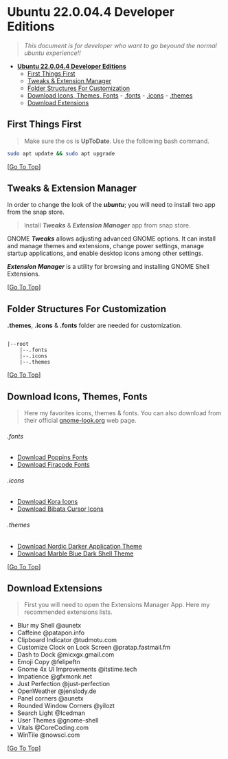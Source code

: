 # **Ubuntu 22.0.04.4 Developer Editions**

> _This document is for developer who want to go beyound the normal ubuntu experience!!_

- [**Ubuntu 22.0.04.4 Developer Editions**](#ubuntu-220044-developer-editions)
  - [First Things First](#first-things-first)
  - [Tweaks \& Extension Manager](#tweaks--extension-manager)
  - [Folder Structures For Customization](#folder-structures-for-customization)
  - [Download Icons, Themes, Fonts](#download-icons-themes-fonts)
          - [.fonts](#fonts)
          - [.icons](#icons)
          - [.themes](#themes)
  - [Download Extensions](#download-extensions)

## First Things First

> Make sure the os is **UpToDate**. Use the following bash command.

```bash
sudo apt update && sudo apt upgrade
```

[[Go To Top](#ubuntu-220044-developer-editions)]

## Tweaks & Extension Manager

In order to change the look of the **_ubuntu_**; you will need to install two app from the snap store.

> Install **_Tweaks_** & **_Extension Manager_** app from snap store.

GNOME **_Tweaks_** allows adjusting advanced GNOME options. It can install and manage themes and extensions, change power settings, manage startup applications, and enable desktop icons among other settings.

**_Extension Manager_** is a utility for browsing and installing GNOME Shell Extensions.

[[Go To Top](#ubuntu-220044-developer-editions)]

## Folder Structures For Customization

**.themes**, **.icons** & **.fonts** folder are needed for customization.

```plaintext

|--root
    |--.fonts
    |--.icons
    |--.themes

```

[[Go To Top](#ubuntu-220044-developer-editions)]

## Download Icons, Themes, Fonts

> Here my favorites icons, themes & fonts. You can also download from their official [gnome-look.org](https://www.gnome-look.org/browse/) web page.

###### .fonts

* [Download Poppins Fonts](https://github.com/sawissac/ubuntu-22.0.04.4-dev-editions/blob/main/fonts/poppins.tar.xz)
* [Download Firacode Fonts](https://github.com/sawissac/ubuntu-22.0.04.4-dev-editions/blob/main/fonts/firacode.tar.xz)

###### .icons

* [Download Kora Icons](https://github.com/sawissac/ubuntu-22.0.04.4-dev-editions/blob/main/icons/kora.tar.xz)
* [Download Bibata Cursor Icons](https://github.com/sawissac/ubuntu-22.0.04.4-dev-editions/blob/main/icons/Bibata-Modern-Ice.tar.xz)

###### .themes

* [Download Nordic Darker Application Theme](https://github.com/sawissac/ubuntu-22.0.04.4-dev-editions/blob/main/themes/Nordic-darker.tar.xz)
* [Download Marble Blue Dark Shell Theme](https://github.com/sawissac/ubuntu-22.0.04.4-dev-editions/blob/main/themes/Marble-blue-dark.tar.xz)

[[Go To Top](#ubuntu-220044-developer-editions)]

## Download Extensions

> First you will need to open the Extensions Manager App. Here my recommended extensions lists.

* Blur my Shell @aunetx
* Caffeine @patapon.info
* Clipboard Indicator @tudmotu.com
* Customize Clock on Lock Screen @pratap.fastmail.fm
* Dash to Dock @micxgx.gmail.com
* Emoji Copy @felipeftn
* Gnome 4x UI Improvements @itstime.tech
* Impatience @gfxmonk.net
* Just Perfection @just-perfection
* OpenWeather @jenslody.de
* Panel corners @aunetx
* Rounded Window Corners @yilozt
* Search Light @Icedman
* User Themes @gnome-shell
* Vitals @CoreCoding.com
* WinTile @nowsci.com

[[Go To Top](#ubuntu-220044-developer-editions)]
